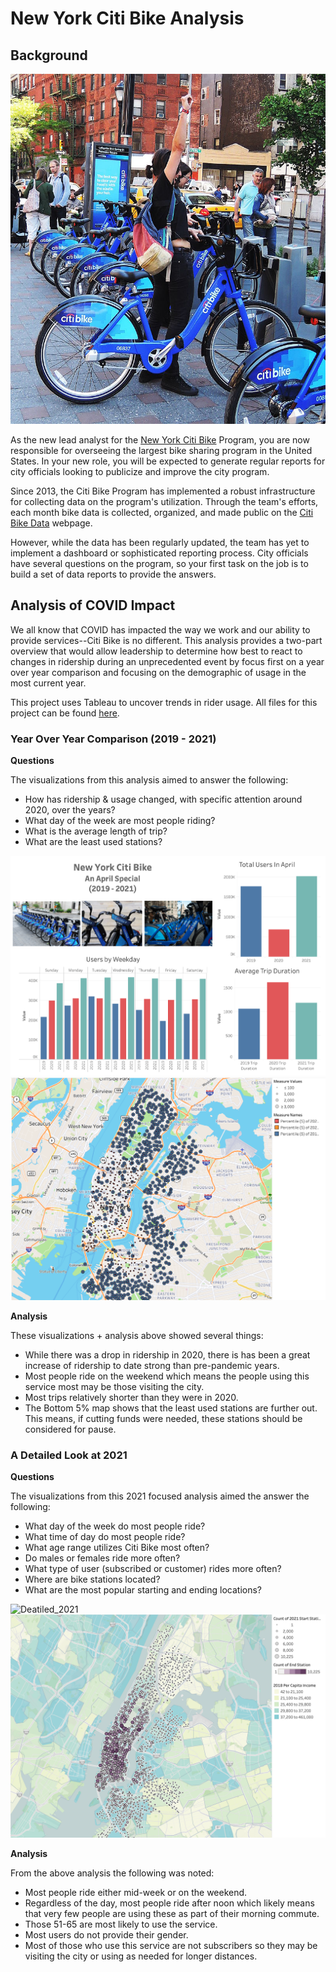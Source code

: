 # New York Citi Bike Analysis

## Background

![Citi-Bikes](Images/citi-bike-station-bikes.jpg)

As the new lead analyst for the [New York Citi Bike](https://en.wikipedia.org/wiki/Citi_Bike) Program, you are now responsible for overseeing the largest bike sharing program in the United States. In your new role, you will be expected to generate regular reports for city officials looking to publicize and improve the city program.

Since 2013, the Citi Bike Program has implemented a robust infrastructure for collecting data on the program's utilization. Through the team's efforts, each month bike data is collected, organized, and made public on the [Citi Bike Data](https://www.citibikenyc.com/system-data) webpage.

However, while the data has been regularly updated, the team has yet to implement a dashboard or sophisticated reporting process. City officials have several questions on the program, so your first task on the job is to build a set of data reports to provide the answers.

## Analysis of COVID Impact

We all know that COVID has impacted the way we work and our ability to provide services--Citi Bike is no different. This analysis provides a two-part overview that would allow leadership to determine how best to react to changes in ridership during an unprecedented event by focus first on a year over year comparison and focusing on the demographic of usage in the most current year. 

This project uses Tableau to uncover trends in rider usage. All files for this project can be found [here](https://drive.google.com/drive/folders/1s2zBckzK5RqzzKSW-0h4mfeyZiAveguo?usp=sharing). 

### Year Over Year Comparison (2019 - 2021)

**Questions**

The visualizations from this analysis aimed to answer the following:
* How has ridership & usage changed, with specific attention around 2020, over the years?
* What day of the week are most people riding?
* What is the average length of trip? 
* What are the least used stations? 

![Overview](Images/overview.png)
![Bottom5](Images/mapleastused.png)

**Analysis**

These visualizations + analysis above showed several things: 

* While there was a drop in ridership in 2020, there is has been a great increase of ridership to date strong than pre-pandemic years.
* Most people ride on the weekend which means the people using this service most may be those visiting the city.
* Most trips relatively shorter than they were in 2020.
* The Bottom 5% map shows that the least used stations are further out. This means, if cutting funds were needed, these stations should be considered for pause. 

### A Detailed Look at 2021

**Questions**

The visualizations from this 2021 focused analysis aimed the answer the following:
* What day of the week do most people ride?
* What time of day do most people ride?
* What age range utilizes Citi Bike most often? 
* Do males or females ride more often?
* What type of user (subscribed or customer) rides more often?
* Where are bike stations located?
* What are the most popular starting and ending locations?

![Deatiled_2021](Images/detail_2021png)
![Most_Used](Images/mostused.png)

**Analysis**

From the above analysis the following was noted:

* Most people ride either mid-week or on the weekend.
* Regardless of the day, most people ride after noon which likely means that very few people are using these as part of their morning commute. 
* Those 51-65 are most likely to use the service. 
* Most users do not provide their gender. 
* Most of those who use this service are not subscribers so they may be visiting the city or using as needed for longer distances. 
